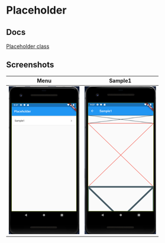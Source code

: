 # Placeholder

## Docs

[Placeholder class](https://api.flutter.dev/flutter/widgets/Placeholder-class.html)

## Screenshots

|Menu|Sample1|
|:-:|:-:|
|<img src="./screenshots/Menu.png" height="400" alt="Screenshot"/>|<img src="./screenshots/Sample1.png" height="400" alt="Screenshot"/>|
